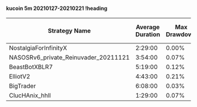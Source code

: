 #### kucoin 5m 20210127-20210221 !heading
| Strategy Name                        | Average Duration | Max Drawdown | Average Profit | Cum Profit | Tot Profit USDT | Trade Count | Win Rate |
| ------------------------------------ | ---------------- | ------------ | -------------- | ---------- | --------------- | ----------- | -------- |
| NostalgiaForInfinityX                | 2:29:00          | 0.00%        | 2.73%          | 378.95%    | 54.03           | 139         | 99.28%   |
| NASOSRv6_private_Reinuvader_20211121 | 3:54:00          | 0.07%        | 1.99%          | 408.39%    | 121.24          | 205         | 90.73%   |
| BeastBotXBLR7                        | 5:19:00          | 0.12%        | 0.96%          | 291.86%    | 70.81           | 305         | 61.64%   |
| ElliotV2                             | 4:43:00          | 0.21%        | 1.40%          | 505.04%    | 159.97          | 361         | 86.70%   |
| BigTrader                            | 6:08:00          | 0.03%        | 3.06%          | 186.96%    | 44.48           | 61          | 96.72%   |
| ClucHAnix_hhll                       | 1:29:00          | 0.07%        | 1.27%          | 627.76%    | 242.81          | 496         | 89.72%   |